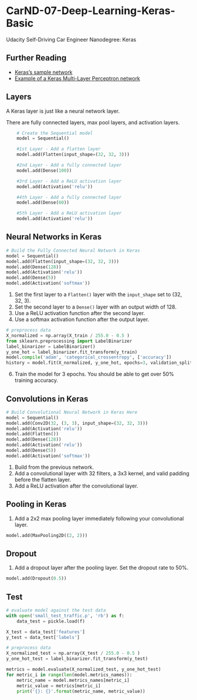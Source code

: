 # CarND-07-Deep-Learning-Keras-Basic
Udacity Self-Driving Car Engineer Nanodegree: Keras

## Further Reading

- [Keras’s sample network](https://github.com/fchollet/keras/blob/master/examples/mnist_cnn.py)
- [Example of a Keras Multi-Layer Perceptron network](https://github.com/fchollet/keras/blob/master/examples/mnist_mlp.py)

## Layers

A Keras layer is just like a neural network layer. 

There are fully connected layers, max pool layers, and activation layers.

```python
    # Create the Sequential model
    model = Sequential()

    #1st Layer - Add a flatten layer
    model.add(Flatten(input_shape=(32, 32, 3)))

    #2nd Layer - Add a fully connected layer
    model.add(Dense(100))

    #3rd Layer - Add a ReLU activation layer
    model.add(Activation('relu'))

    #4th Layer - Add a fully connected layer
    model.add(Dense(60))

    #5th Layer - Add a ReLU activation layer
    model.add(Activation('relu'))
```

## Neural Networks in Keras

```python 
# Build the Fully Connected Neural Network in Keras
model = Sequential()
model.add(Flatten(input_shape=(32, 32, 3)))
model.add(Dense(128))
model.add(Activation('relu'))
model.add(Dense(5))
model.add(Activation('softmax'))
```

1. Set the first layer to a ``Flatten()`` layer with the ``input_shape`` set to (32, 32, 3).
2. Set the second layer to a ``Dense()`` layer with an output width of 128.
3. Use a ReLU activation function after the second layer.
5. Use a softmax activation function after the output layer.

```python 
# preprocess data
X_normalized = np.array(X_train / 255.0 - 0.5 )
from sklearn.preprocessing import LabelBinarizer
label_binarizer = LabelBinarizer()
y_one_hot = label_binarizer.fit_transform(y_train)
model.compile('adam', 'categorical_crossentropy', ['accuracy'])
history = model.fit(X_normalized, y_one_hot, epochs=3, validation_split=0.2)
```

6. Train the model for 3 epochs. You should be able to get over 50% training accuracy.

## Convolutions in Keras

```python
# Build Convolutional Neural Network in Keras Here
model = Sequential()
model.add(Conv2D(32, (3, 3), input_shape=(32, 32, 3)))
model.add(Activation('relu'))
model.add(Flatten())
model.add(Dense(128))
model.add(Activation('relu'))
model.add(Dense(5))
model.add(Activation('softmax'))
```

1. Build from the previous network.
2. Add a convolutional layer with 32 filters, a 3x3 kernel, and valid padding before the flatten layer.
3. Add a ReLU activation after the convolutional layer.

## Pooling in Keras

1. Add a 2x2 max pooling layer immediately following your convolutional layer.

```python
model.add(MaxPooling2D((2, 2)))
```

## Dropout

1. Add a dropout layer after the pooling layer. Set the dropout rate to 50%.

```python
model.add(Dropout(0.5))
```

## Test

```python
# evaluate model against the test data
with open('small_test_traffic.p', 'rb') as f:
    data_test = pickle.load(f)

X_test = data_test['features']
y_test = data_test['labels']

# preprocess data
X_normalized_test = np.array(X_test / 255.0 - 0.5 )
y_one_hot_test = label_binarizer.fit_transform(y_test)

metrics = model.evaluate(X_normalized_test, y_one_hot_test)
for metric_i in range(len(model.metrics_names)):
    metric_name = model.metrics_names[metric_i]
    metric_value = metrics[metric_i]
    print('{}: {}'.format(metric_name, metric_value))   
```
